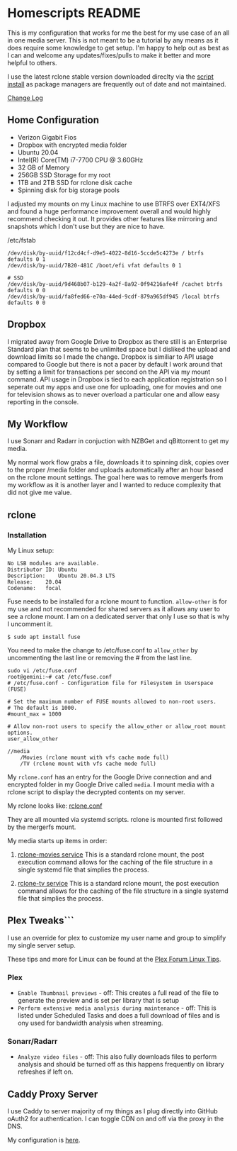 # Homescripts README

This is my configuration that works for me the best for my use case of an all in one media server. This is not meant to be a tutorial by any means as it does require some knowledge to get setup. I'm happy to help out as best as I can and welcome any updates/fixes/pulls to make it better and more helpful to others.

I use the latest rclone stable version downloaded direclty via the [script install](https://rclone.org/install/#script-installation) as package managers are frequently out of date and not maintained.

[Change Log](https://github.com/animosity22/homescripts/blob/master/Changes.MD)
## Home Configuration

- Verizon Gigabit Fios
- Dropbox with encrypted media folder
- Ubuntu 20.04
- Intel(R) Core(TM) i7-7700 CPU @ 3.60GHz
- 32 GB of Memory
- 256GB SSD Storage for my root
- 1TB and 2TB SSD for rclone disk cache
- Spinning disk for big storage pools

I adjusted my mounts on my Linux machine to use BTRFS over EXT4/XFS and found a huge performance improvement overall and would highly recommend
checking it out. It provides other features like mirroring and snapshots which I don't use but they are nice to have.

/etc/fstab
```
/dev/disk/by-uuid/f12cd4cf-d9e5-4022-8d16-5ccde5c4273e / btrfs defaults 0 1
/dev/disk/by-uuid/7B20-481C /boot/efi vfat defaults 0 1

# SSD
/dev/disk/by-uuid/9d468b07-b129-4a2f-8a92-0f94216afe4f /cachet btrfs defaults 0 0
/dev/disk/by-uuid/fa8fed66-e70a-44ed-9cdf-879a965df945 /local btrfs defaults 0 0
```

## Dropbox
I migrated away from Google Drive to Dropbox as there still is an Enterprise Standard plan that seems to be unlimited space but I disliked
the upload and download limits so I made the change. Dropbox is similiar to API usage compared to Google but there is not a pacer by default
I work around that by setting a limit for transactions per second on the API via my mount command. API usage in Dropbox is tied to each
application registration so I seperate out my apps and use one for uploading, one for movies and one for television shows as to never
overload a particular one and allow easy reporting in the console.

## My Workflow

I use Sonarr and Radarr in conjuction with NZBGet and qBittorrent to get my media. 

My normal work flow grabs a file, downloads it to spinning disk, copies over to the proper /media folder and uploads automatically after an hour based on the rclone mount settings.
The goal here was to remove mergerfs from my workflow as it is another layer and I wanted to reduce complexity that did not give me value. 
## rclone

### Installation
My Linux setup:

```
No LSB modules are available.
Distributor ID:	Ubuntu
Description:	Ubuntu 20.04.3 LTS
Release:	20.04
Codename:	focal
```

Fuse needs to be installed for a rclone mount to function. `allow-other` is for my use and not recommended for shared servers as it allows any user to see a rclone mount. I am on a dedicated server that only I use so that is why I uncomment it.

```
$ sudo apt install fuse
```
	
You need to make the change to /etc/fuse.conf to `allow_other` by uncommenting the last line or removing the # from the last line.

	sudo vi /etc/fuse.conf
	root@gemini:~# cat /etc/fuse.conf
	# /etc/fuse.conf - Configuration file for Filesystem in Userspace (FUSE)
	
	# Set the maximum number of FUSE mounts allowed to non-root users.
	# The default is 1000.
	#mount_max = 1000

	# Allow non-root users to specify the allow_other or allow_root mount options.
	user_allow_other
	

```
//media
	/Movies (rclone mount with vfs cache mode full)
	/TV (rclone mount with vfs cache mode full)
```

My `rclone.conf` has an entry for the Google Drive connection and and encrypted folder in my Google Drive called `media`. I mount media with a rclone script to display the decrypted contents on my server. 

My rclone looks like: [rclone.conf](https://github.com/animosity22/homescripts/blob/master/rclone.conf)

They are all mounted via systemd scripts. rclone is mounted first followed by the mergerfs mount.

My media starts up items in order:
1) [rclone-movies service](https://github.com/animosity22/homescripts/blob/master/systemd/rclone-movies.service) This is a standard rclone mount, the post execution command allows for the caching of the file structure in a single systemd file that simplies the process.

2) [rclone-tv service](https://github.com/animosity22/homescripts/blob/master/systemd/rclone-tv.service) This is a standard rclone mount, the post execution command allows for the caching of the file structure in a single systemd file that simplies the process.
## Plex Tweaks```
I use an override for plex to customize my user name and group to simplify my single server setup.

These tips and more for Linux can be found at the [Plex Forum Linux Tips](https://forums.plex.tv/t/linux-tips/276247).
### Plex
- `Enable Thumbnail previews` - off: This creates a full read of the file to generate the preview and is set per library that is setup
- `Perform extensive media analysis during maintenance` - off: This is listed under Scheduled Tasks and does a full download of files and is ony used for bandwidth analysis when streaming.

### Sonarr/Radarr
- `Analyze video files` - off: This also fully downloads files to perform analysis and should be turned off as this happens frequently on library refreshes if left on.

## Caddy Proxy Server

I use Caddy to server majority of my things as I plug directly into GitHub oAuth2 for authentication. I can toggle CDN on and off via the proxy in the DNS.

My configuration is [here](https://github.com/animosity22/homescripts/blob/master/PROXY.MD).
